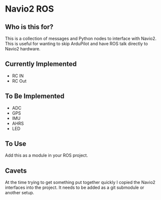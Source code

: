 # Navio2 ROS

## Who is this for?
This is a collection of messages and Python nodes to interface with Navio2. This is useful for wanting to skip ArduPilot and have ROS talk directly to Navio2 hardware.

## Currently Implemented
* RC IN
* RC Out

## To Be Implemented
* ADC
* GPS
* IMU
* AHRS
* LED

## To Use
Add this as a module in your ROS project.

## Cavets
At the time trying to get something put together quickly I copied the Navio2 interfaces into the project. It needs to be added as a git submodule or another setup.
